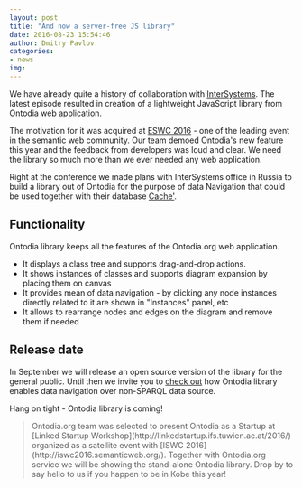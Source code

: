 ```yaml
---
layout: post
title: "And now a server-free JS library"
date: 2016-08-23 15:54:46
author: Dmitry Pavlov
categories:
- news
img:
---
```

We have already quite a history of collaboration with [InterSystems](http://www.intersystems.com). The latest episode resulted in creation of a lightweight JavaScript library from Ontodia web application.
<!-- more -->
The motivation for it was acquired at [ESWC 2016](http://2016.eswc-conferences.org/) - one of the leading event in the semantic web community. Our team demoed Ontodia's new feature this year and the feedback from developers was loud and clear. We need the library so much more than we ever needed any web application.

Right at the conference we made plans with InterSystems office in Russia to build a library out of Ontodia for the purpose of data Navigation that could be used together with their database [Cache'](http://www.intersystems.com/our-products/cache/cache-overview/).

## Functionality
Ontodia library keeps all the features of the Ontodia.org web application.

* It displays a class tree and supports drag-and-drop actions.
* It shows instances of classes and supports diagram expansion by placing them on canvas
* It provides mean of data navigation - by clicking any node instances directly related to it are shown in "Instances" panel, etc
* It allows to rearrange nodes and edges on the diagram and remove them if needed

## Release date
In September we will release an open source version of the library for the general public. Until then we invite you to [check out](http://198.211.125.30:57772/csp/ontodia-cache/index.html?namespace=Samples) how Ontodia library enables data navigation over non-SPARQL data source.

Hang on tight - Ontodia library is coming!

 <blockquote> Ontodia.org team was selected to present Ontodia as a Startup at [Linked Startup Workshop](http://linkedstartup.ifs.tuwien.ac.at/2016/) organized as a satellite event with [ISWC 2016](http://iswc2016.semanticweb.org/). Together with Ontodia.org service we will be showing the stand-alone Ontodia library. Drop by to say hello to us if you happen to be in Kobe this year!</blockquote>
